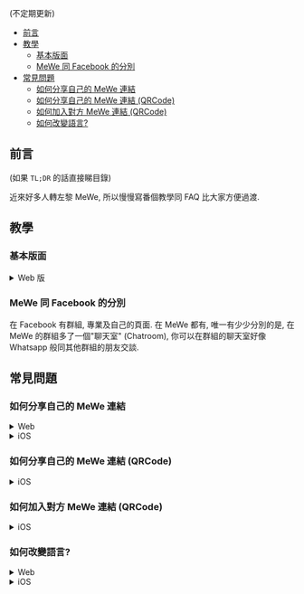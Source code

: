 (不定期更新)

<!-- @import "[TOC]" {cmd="toc" depthFrom=1 depthTo=6 orderedList=false} -->

<!-- code_chunk_output -->

- [前言](#前言)
- [教學](#教學)
  - [基本版面](#基本版面)
  - [MeWe 同 Facebook 的分別](#mewe-同-facebook-的分別)
- [常見問題](#常見問題)
  - [如何分享自己的 MeWe 連結](#如何分享自己的-mewe-連結)
  - [如何分享自己的 MeWe 連結 (QRCode)](#如何分享自己的-mewe-連結-qrcode)
  - [如何加入對方 MeWe 連結 (QRCode)](#如何加入對方-mewe-連結-qrcode)
  - [如何改變語言?](#如何改變語言)

<!-- /code_chunk_output -->


## 前言

(如果 `TL;DR` 的話直接睇目錄)

近來好多人轉左黎 MeWe, 所以慢慢寫番個教學同 FAQ 比大家方便過渡. 

## 教學

### 基本版面 

<details>
<summary>Web 版</summary>

![image](https://i.imgur.com/UJ1hP0O.png)

`(1) 我的世界` - 等於 Facebook 的首頁

`(2) 聊天` - MeWe 的獨有功能, 可以進入不同群組的郡天室交談

`(3) 社群` - 進入社群版面

`(4) 專頁` - 進入專頁版面

`(5) 活動` - 會顯示一個日曆, 你在不同群組的活動可以在日曆看到

`(6) 通知` - 同 Facebook 的通知一樣

</details>

### MeWe 同 Facebook 的分別
在 Facebook 有群組, 專業及自己的頁面. 在 MeWe 都有, 唯一有少少分別的是, 在 MeWe 的群組多了一個"聊天室" (Chatroom), 你可以在群組的聊天室好像 Whatsapp 般同其他群組的朋友交談.

## 常見問題

### 如何分享自己的 MeWe 連結
<details>
<summary> Web </summary>

![](https://i.imgur.com/WLCHSju.png)

</details>

<details>
<summary> iOS </summary>

![](https://i.imgur.com/GLOAs07.png)

</details>

### 如何分享自己的 MeWe 連結 (QRCode)
<details>
<summary> iOS </summary>

![](https://i.imgur.com/2DAaPaC.png)

</details>

### 如何加入對方 MeWe 連結 (QRCode)
<details>
<summary> iOS </summary>

![](https://i.imgur.com/FY9O7uP.png)

> 如果對方給你的 QRCode 是一個圖像檔, 在按 Scan Code 後可再按 `Choose from Photos` 然後在你的相機相簿選擇該 QRCode

</details>

### 如何改變語言?
<details>
<Summary> Web </Summary>

![image](https://i.imgur.com/LzzkiC0.png)

</details>

<details>
<Summary> iOS </Summary>
在 iOS 的 Setting 入面, 找 MeWe, 裡面可以選擇語言

![image](https://i.imgur.com/J6YPeXu.png)

> 留意 : 不是在 MeWe Apps 入面的設定, 而是在 iOS 的設定

</details>